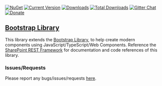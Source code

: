 [![NuGet](https://img.shields.io/nuget/v/gd-bs.svg)](https://www.nuget.org/packages/gd-bs/) [![Current Version](https://badge.fury.io/js/gd-bs.svg)](https://www.npmjs.com/package/gd-bs) [![Downloads](https://img.shields.io/npm/dm/gd-bs.svg)](https://www.npmjs.com/package/gd-bs) [![Total Downloads](https://img.shields.io/npm/dt/gd-bs.svg)](https://www.npmjs.com/package/gd-bs) [![Gitter Chat](https://badges.gitter.im/gitterHQ/gitter.png)](https://gitter.im/gd-sprest/Lobby) [![Donate](https://img.shields.io/badge/Donate-PayPal-green.svg)](https://paypal.me/Dattabase)

## [Bootstrap Library](https://gunjandatta.github.io/bs)

This library extends the [Bootstrap Library](https://getbootstrap.com/), to help create modern components using JavaScript/TypeScript/Web Components. Reference the [SharePoint REST Framework](https://gunjandatta.github.io/extras/bs) for documentation and code references of this library.

### Issues/Requests

Please report any bugs/issues/requests [here](https://github.com/gunjandatta/sprest-bs).